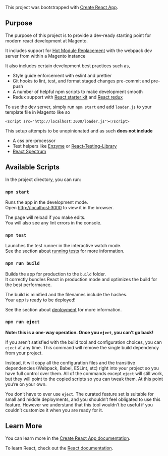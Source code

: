 This project was bootstrapped with [Create React App](https://github.com/facebook/create-react-app).

## Purpose

The purpose of this project is to provide a dev-ready starting point for modern react development at
Magento.

It includes support for
[Hot Module Replacement](https://webpack.js.org/concepts/hot-module-replacement/) with the webpack
dev server from within a Magento instance

It also includes certain development best practices such as,

- Style guide enforcement with eslint and prettier
- Git hooks to lint, test, and format staged changes pre-commit and pre-push
- A number of helpful npm scripts to make development smooth
- Redux support with [React starter kit](https://redux-starter-kit.js.org/) and
  [React redux](https://react-redux.js.org/)

To use the dev server, simply run `npm start` and add `loader.js` to your template file in Magento
like so

`<script src="http://localhost:3000/loader.js"></script>`

This setup attempts to be unopinionated and as such **does not include**

- A css pre-processor
- Test helpers like [Enzyme](https://github.com/airbnb/enzyme) or
  [React-Testing-Library](https://testing-library.com/docs/react-testing-library/intro)
- [React Spectrum](https://react-spectrum.corp.adobe.com/)

## Available Scripts

In the project directory, you can run:

### `npm start`

Runs the app in the development mode.<br> Open [http://localhost:3000](http://localhost:3000) to
view it in the browser.

The page will reload if you make edits.<br> You will also see any lint errors in the console.

### `npm test`

Launches the test runner in the interactive watch mode.<br> See the section about
[running tests](https://facebook.github.io/create-react-app/docs/running-tests) for more
information.

### `npm run build`

Builds the app for production to the `build` folder.<br> It correctly bundles React in production
mode and optimizes the build for the best performance.

The build is minified and the filenames include the hashes.<br> Your app is ready to be deployed!

See the section about [deployment](https://facebook.github.io/create-react-app/docs/deployment) for
more information.

### `npm run eject`

**Note: this is a one-way operation. Once you `eject`, you can’t go back!**

If you aren’t satisfied with the build tool and configuration choices, you can `eject` at any time.
This command will remove the single build dependency from your project.

Instead, it will copy all the configuration files and the transitive dependencies (Webpack, Babel,
ESLint, etc) right into your project so you have full control over them. All of the commands except
`eject` will still work, but they will point to the copied scripts so you can tweak them. At this
point you’re on your own.

You don’t have to ever use `eject`. The curated feature set is suitable for small and middle
deployments, and you shouldn’t feel obligated to use this feature. However we understand that this
tool wouldn’t be useful if you couldn’t customize it when you are ready for it.

## Learn More

You can learn more in the
[Create React App documentation](https://facebook.github.io/create-react-app/docs/getting-started).

To learn React, check out the [React documentation](https://reactjs.org/).
